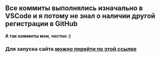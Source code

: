 ## Все коммиты выполнялись изначально в VSCode и я потому не знал о наличии другой регистрации в GitHub
**А так коммиты мои, честно :)**

### Для запуска сайта [можно перейти по этой ссылке](https://clafordisment.github.io/SumOfNum/)
